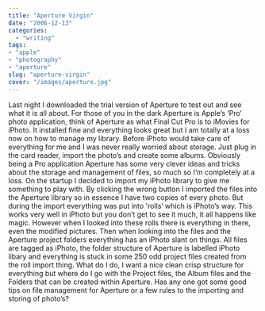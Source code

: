 ```yaml
---
title: "Aperture Virgin"
date: "2006-12-13"
categories:
  - "writing"
tags:
- "apple"
- "photography"
- "aperture"
slug: "aperture-virgin"
cover: "/images/aperture.jpg"
---
```


Last night I downloaded the trial version of Aperture to test out and see what it is all about. For those of you in the dark Aperture is Apple’s ‘Pro’ photo application, think of Aperture as what Final Cut Pro is to iMovies for iPhoto. It installed fine and everything looks great but I am totally at a loss now on how to manage my library. Before iPhoto would take care of everything for me and I was never really worried about storage. Just plug in the card reader, import the photo’s and create some albums. Obviously being a Pro application Aperture has some very clever ideas and tricks about the storage and management of files, so much so I’m completely at a loss. On the startup I decided to import my iPhoto library to give me something to play with. By clicking the wrong button I imported the files into the Aperture library so in essence I have two copies of every photo. But during the import everything was put into 'rolls’ which is iPhoto’s way. This works very well in iPhoto but you don’t get to see it much, it all happens like magic. However when I looked into these rolls there is everything in there, even the modified pictures. Then when looking into the files and the Aperture project folders everything has an iPhoto slant on things. All files are tagged as iPhoto, the folder structure of Aperture is labelled iPhoto libary and everything is stuck in some 250 odd project files created from the roll import thing. What do I do, I want a nice clean crisp structure for everything but where do I go with the Project files, the Album files and the Folders that can be created within Aperture. Has any one got some good tips on file management for Aperture or a few rules to the importing and storing of photo’s?
